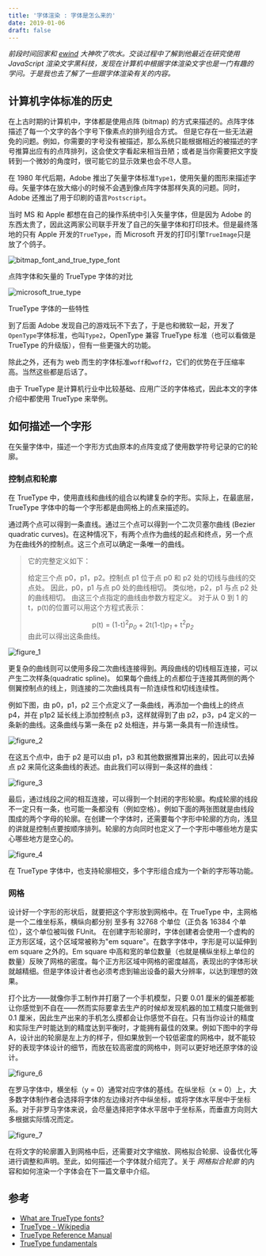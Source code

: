 ```yaml
---
title: '字体渲染 : 字体是怎么来的'
date: 2019-01-06
draft: false
---
```


_前段时间回家和 [ewind](http://ewind.us/) 大神吹了吹水。交谈过程中了解到他最近在研究使用 JavaScript 渲染文字黑科技，发现在计算机中根据字体渲染文字也是一门有趣的学问。于是我也去了解了一些跟字体渲染有关的内容。_

## 计算机字体标准的历史

在上古时期的计算机中，字体都是使用点阵 (bitmap) 的方式来描述的。点阵字体描述了每一个文字的各个字号下像素点的排列组合方式。
但是它存在一些无法避免的问题。例如，你需要的字号没有被描述，那么系统只能根据相近的被描述的字号推算出应有的点阵排列，这会使文字看起来相当丑陋；或者是当你需要把文字旋转到一个微妙的角度时，很可能它的显示效果也会不尽人意。

在 1980 年代后期，Adobe 推出了矢量字体标准`Type1`，使用矢量的图形来描述字母。矢量字体在放大缩小的时候不会遇到像点阵字体那样失真的问题。同时，Adobe 还推出了用于印刷的语言`Postscript`。

当时 MS 和 Apple 都想在自己的操作系统中引入矢量字体，但是因为 Adobe 的东西太贵了，因此这两家公司联手开发了自己的矢量字体和打印技术。但是最终落地的只有 Apple 开发的`TrueType`，而 Microsoft 开发的打印引擎`TrueImage`只是放了个鸽子。

![bitmap_font_and_true_type_font](./1.png)

点阵字体和矢量的 TrueType 字体的对比

![microsoft_true_type](./scale.png)

TrueType 字体的一些特性

到了后面 Adobe 发现自己的游戏玩不下去了，于是也和微软一起，开发了`OpenType`字体标准，也叫`Type2`，OpenType 兼容 TrueType 标准（也可以看做是 TrueType 的升级版），但有一些更强大的功能。

除此之外，还有为 web 而生的字体标准`woff`和`woff2`，它们的优势在于压缩率高。当然这些都是后话了。

由于 TrueType 是计算机行业中比较基础、应用广泛的字体格式，因此本文的字体介绍中都使用 TrueType 来举例。

## 如何描述一个字形

在矢量字体中，描述一个字形方式由原本的点阵变成了使用数学符号记录的它的轮廓。

### 控制点和轮廓

在 TrueType 中，使用直线和曲线的组合以构建复杂的字形。实际上，在最底层，TrueType 字体中的每一个字形都是由网格上的点来描述的。

通过两个点可以得到一条直线。通过三个点可以得到一个二次贝塞尔曲线 (Bezier quadratic curves)。在这种情况下，有两个点作为曲线的起点和终点，另一个点为在曲线外的控制点。这三个点可以确定一条唯一的曲线。

> 它的完整定义如下：
>
> 给定三个点 p0，p1，p2。控制点 p1 位于点 p0 和 p2 处的切线与曲线的交点处。
> 因此，p0，p1 与点 p0 处的曲线相切。
> 类似地，p2，p1 与点 p2 处的曲线相切。
> 由这三个点指定的曲线由参数方程定义。
> 对于从 0 到 1 的 t，p(t)的位置可以用这个方程式表示：
>
> <center>      p(t) = (1-t)<sup>2</sup><cite>p<sub>0</sub></cite> + 2t(1-t)<cite>p<sub>1</sub></cite> + t<sup>2</sup><cite>p<sub>2</sub></cite></center>
> 由此可以得出这条曲线。

![figure_1](./fig01.jpg)

更复杂的曲线则可以使用多段二次曲线连接得到。两段曲线的切线相互连接，可以产生二次样条(quadratic spline)。
如果每个曲线上的点都位于连接其两侧的两个侧翼控制点的线上，则连接的二次曲线具有一阶连续性和切线连续性。

例如下图，由 p0，p1，p2 三个点定义了一条曲线，再添加一个曲线上的终点 p4，并在 p1p2 延长线上添加控制点 p3，这样就得到了由 p2，p3，p4 定义的一条新的曲线。这条曲线与第一条在 p2 处相连，并与第一条具有一阶连续性。

![figure_2](./fig02.jpg)

在这五个点中，由于 p2 是可以由 p1，p3 和其他数据推算出来的，因此可以去掉点 p2 来简化这条曲线的表述。由此我们可以得到一条这样的曲线：

![figure_3](./fig03.jpg)

最后，通过线段之间的相互连接，可以得到一个封闭的字形轮廓。构成轮廓的线段不一定只有一条，也可能一条都没有（例如空格）。例如下面的两张图就是由线段围成的两个字母的轮廓。在创建一个字体时，还需要每个字形中轮廓的方向，浅显的讲就是控制点要按顺序排列。轮廓的方向同时也定义了一个字形中哪些地方是实心哪些地方是空心的。

![figure_4](./fig04.png)

在 TrueType 字体中，也支持轮廓相交，多个字形组合成为一个新的字形等功能。

### 网格

设计好一个字形的形状后，就要把这个字形放到网格中。在 TrueType 中，主网格是一个二维坐标系，横纵向都分别 至多有 32768 个单位（正负各 16384 个单位），这个单位被叫做 FUnit。
在创建字形轮廓时，字体创建者会使用一个虚构的正方形区域，这个区域常被称为"em square"。在数字字体中，字形是可以延伸到 em square 之外的。Em square 中高和宽的单位数量（也就是横纵坐标上单位的数量）反映了网格的密度。每个正方形区域中网格的密度越高，表现出的字体形状就越精细。但是字体设计者也必须考虑到输出设备的最大分辨率，以达到理想的效果。

打个比方——就像你手工制作并打磨了一个手机模型，只要 0.01 厘米的偏差都能让你感觉到不自在——然而实际要拿去生产的时候却发现机器的加工精度只能做到 0.1 厘米，因此生产出来的手机怎么摸都会让你感觉不自在。只有当你设计的精度和实际生产时能达到的精度达到平衡时，才能拥有最佳的效果。例如下图中的字母 A，设计出的轮廓是左上方的样子，但如果放到一个较低密度的网格中，就不能较好的表现字体设计的细节，而放在较高密度的网格中，则可以更好地还原字体的设计。

![figure_6](./fig08.png)

在罗马字体中，横坐标（y = 0）通常对应字体的基线。在纵坐标（x = 0）上，大多数字体制作者会选择将字体的左边缘对齐中纵坐标，或将字体水平居中于坐标系。对于非罗马字体来说，会尽量选择把字体水平居中于坐标系，而垂直方向则大多根据实际情况而定。

![figure_7](./img00297.png)

在将文字的轮廓置入到网格中后，还需要对文字缩放、网格拟合轮廓、设备优化等进行调整和声明。至此，如何描述一个字体就介绍完了。关于 _网格拟合轮廓_ 的内容和如何渲染一个字体会在下一篇文章中介绍。

## 参考

- [What are TrueType fonts?](https://computer.howstuffworks.com/question460.htm)
- [TrueType - Wikipedia](https://en.wikipedia.org/wiki/TrueType)
- [TrueType Reference Manual](https://developer.apple.com/fonts/TrueType-Reference-Manual/)
- [TrueType fundamentals](https://docs.microsoft.com/en-us/typography/opentype/spec/ttch01)
